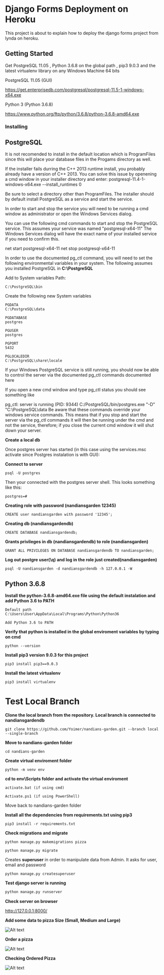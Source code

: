 # Django Forms Deployment on Heroku

This project is about to explain how to deploy the django forms project from lynda on heroku.

## Getting Started

Get PostgreSQL 11.05 , Python 3.6.8 on the global path , pip3 9.0.3 and the latest virtualenv library on any Windows Machine 64 bits

PostgreSQL 11.05 (GUI)

https://get.enterprisedb.com/postgresql/postgresql-11.5-1-windows-x64.exe

Python 3 (Python 3.6.8)

https://www.python.org/ftp/python/3.6.8/python-3.6.8-amd64.exe


### Installing


## PostgreSQL

It is not recomended to install in the default location which is ProgramFiles since this will place your database files in the Progams directory as well.

If the installer fails durring the C++ 2013 runtime install, you probably already have a version of C++ 2013.
You can solve this issue by openening a cmd window in your installer directory and enter:
postgresql-11.4-1-windows-x64.exe --install_runtimes 0

Be sure to select a directory other than ProgramFiles.
The installer should by default install PostgreSQL as a service and start the service.

In order to start and stop the service you will need to be running a cmd window as administrator or open the Windows Services dialog.

You can use the following cmd commands to start and stop the PostgreSQL service.
This assumes your service was named "postgresql-x64-11"
The Windows Services dialog will have the exact name of your installed service if you need to confirm this.

net start postgresql-x64-11
net stop postgresql-x64-11

In order to use the documented pg_ctl command, you will need to set the following environmental variables in your system.
The following assumes you installed PostgreSQL in **C:\PostgreSQL**

Add to System variables Path:

```
C:\PostgreSQL\bin
```
Create the following new System variables

```
PGDATA
C:\PostgreSQL\data
```

```
PGDATABASE
postgres
```

```
PGUSER
postgres
```
```
PGPORT
5432
```

```
PGLOCALEDIR
C:\PostgreSQL\share\locale
```
If your Windows PostgreSQL service is still running, you should now be able to control the server via the documented pg_ctl commands documented here

If you open a new cmd window and type pg_ctl status you should see something like

pg_ctl: server is running (PID: 9344)
C:/PostgreSQL/bin/postgres.exe "-D" "C:\PostgreSQL\data
Be aware that these commands override your windows service commands.
This means that if you stop and start the server via the pg_ctl commands it will then be running under the cmd and not the service, therefore; if you close the current cmd window it will shut down your server.

**Create a local db**

Once postgres server has started (in this case using the services.msc activate since Postgres instalation is with GUI):


**Connect to server**
```
psql -U postgres
```

Then your connected with the postgres server shell. This looks something like this:
```
postgres=# 
```

**Creating role with password (nandiansgarden 12345)**
```
CREATE user nandiansgarden with password '12345';
```

**Creating db (nandiansgardendb)**

```
CREATE DATABASE nandiansgardendb;
```

**Grants privileges in db (nandiansgardendb) to role (nandiansgarden)**
```
GRANT ALL PRIVILEGES ON DATABASE nandiansgardendb TO nandiansgarden;
```

**Log out postgre user(\q) and log in the role just created(nandiansgarden)**
```
psql -U nandiansgarden -d nandiansgardendb -h 127.0.0.1 -W
```

## Python 3.6.8

**Install the python-3.6.8-amd64.exe file using the default instalation and add Python 3.6 to PATH**

```
Default path
C:\Users\User\AppData\Local\Programs\Python\Python36
```

```
Add Python 3.6 to PATH
```

**Verify that python is installed in the global enviroment variables by typing on cmd**

```
python --version
```

**Install pip3 version 9.0.3 for this project**

```
pip3 install pip3==9.0.3
```

**Install the latest virtualenv**

```
pip3 install virtualenv
```

# Test Local Branch

**Clone the local branch from the repository. Local branch is connected to nandiansgardendb**

```
git clone https://github.com/Yoimer/nandians-garden.git --branch local --single-branch
```

**Move to nandians-garden folder**

```
cd nandians-garden
```

**Create virtual enviroment folder**

```
python -m venv env
```

**cd to env\Scripts folder and activate the virtual enviroment**

```
activate.bat (if using cmd)
```

```
Activate.ps1 (if using PowerShell)
```

Move back to nandians-garden folder

**Install all the dependencies from requirements.txt using pip3**

```
pip3 install -r requirements.txt
```

**Check migrations and migrate**

```
python manage.py makemigrations pizza
```

```
python manage.py migrate
```

Creates **superuser** in order to manipulate data from Admin. It asks for user, email and password

```
python manage.py createsuperuser
```

**Test django server is running**

``` python
python manage.py runserver
```

**Check server on browser**

http://127.0.0.1:8000/

**Add some data to pizza Size (Small, Medium and Large)**

![Alt text](./docs/img/admin.jpg?raw=true "admin")

**Order a pizza**

![Alt text](./docs/img/order-a-pizza.jpg?raw=true "order a pizza")

**Checking Ordered Pizza**

![Alt text](./docs/img/ordered-pizza.jpg?raw=true "ordered pizza")